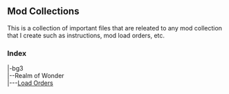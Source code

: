 ## Mod Collections
This is a collection of important files that are releated to any mod collection that I create such as instructions, mod load orders, etc.

### Index
|-bg3\
|--Realm of Wonder\
|---[Load Orders](https://github.com/fadedelement/modcollections/tree/main/bg3/Realm%20of%20Wonder/archive)
